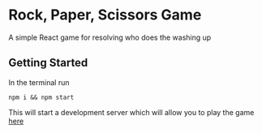 # Rock, Paper, Scissors Game

A simple React game for resolving who does the washing up

## Getting Started

In the terminal run
```shell
npm i && npm start
```

This will start a development server which will allow you to play the game [here](http://localhost:3000/)

